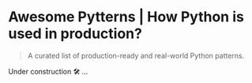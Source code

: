 <!--lint disable double-link-->

# Awesome Pytterns | How Python is used in production?

> A curated list of production-ready and real-world Python patterns.

Under construction 🛠️ ...
